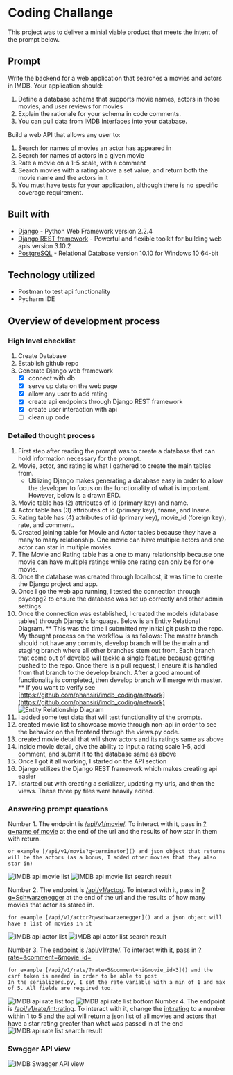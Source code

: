 # Coding Challange
This project was to deliver a minial viable product that meets the intent of the prompt below.

## Prompt
Write the backend for a web application that searches a movies and actors in IMDB. Your application should:
1. Define a database schema that supports movie names, actors in those movies, and user reviews for movies
2. Explain the rationale for your schema in code comments.
3. You can pull data from IMDB Interfaces into your database.

Build a web API that allows any user to:
1. Search for names of movies an actor has appeared in
2. Search for names of actors in a given movie
3. Rate a movie on a 1-5 scale, with a comment
4. Search movies with a rating above a set value, and return both the movie name and the actors in it
5. You must have tests for your application, although there is no specific coverage requirement.

## Built with
* [Django](https://www.djangoproject.com) - Python Web Framework version 2.2.4
* [Django REST framework](https://www.django-rest-framework.org/) - Powerful and flexible toolkit for building web apis version 3.10.2
* [PostgreSQL](https://www.postgresql.org) - Relational Database version 10.10 for Windows 10 64-bit

## Technology utilized
* Postman to test api functionality
* Pycharm IDE

## Overview of development process
### High level checklist
1. Create Database
2. Establish github repo
3. Generate Django web framework
    - [x] connect with db
    - [x] serve up data on the web page
    - [x] allow any user to add rating
    - [x] create api endpoints through Django REST framework
    - [x] create user interaction with api
    - [ ] clean up code
    
### Detailed thought process
1. First step after reading the prompt was to create a database that can hold information necessary for the prompt.
2. Movie, actor, and rating is what I gathered to create the main tables from.
    * Utilizing Django makes generating a database easy in order to allow the developer to focus on the functionality of what is important. However, below is a drawn ERD.
3. Movie table has (2) attributes of id (primary key) and name.
4. Actor table has (3) attributes of id (primary key), fname, and lname.
5. Rating table has (4) attributes of id (primary key), movie_id (foreign key), rate, and comment.
6. Created joining table for Movie and Actor tables because they have a many to many relationship. One movie can have multiple actors and one actor can star in multiple movies.
7. The Movie and Rating table has a one to many relationship because one movie can have multiple ratings while one rating can only be for one movie.
8. Once the database was created through localhost, it was time to create the Django project and app.
9. Once I go the web app running, I tested the connection through psycopg2 to ensure the database was set up correctly and other admin settings.
10. Once the connection was established, I created the models (database tables) through Django's language. Below is an Entity Relational Diagram.
** This was the time I submitted my initial git push to the repo. My thought process on the workflow is as follows: The master branch should not have any commits, develop branch will be the main and staging branch where all other branches stem out from. Each branch that come out of develop will tackle a single feature because getting pushed to the repo. Once there is a pull request, I ensure it is handled from that branch to the develop branch. After a good amount of functionality is completed, then develop branch will merge with master.
** If you want to verify see [https://github.com/phansiri/imdb_coding/network](https://github.com/phansiri/imdb_coding/network)
![Entity Relationship Diagram](/screenshots/imdb_db_erd.PNG)
11. I added some test data that will test functionality of the prompts.
12. created movie list to showcase movie through non-api in order to see the behavior on the frontend through the views.py code.
13. created movie detail that will show actors and its ratings same as above
14. inside movie detail, give the ability to input a rating scale 1-5, add comment, and submit it to the database same as above
15. Once I got it all working, I started on the API section
16. Django utilizes the Django REST framework which makes creating api easier
17. I started out with creating a serializer, updating my urls, and then the views. These three py files were heavily edited.
 
 
### Answering prompt questions
Number 1. The endpoint is [/api/v1/movie/](). To interact with it, pass in [?q=name of movie]() at the end of the url and the results of how star in them with return.
```
or example [/api/v1/movie?q=terminator]() and json object that returns will be the actors (as a bonus, I added other movies that they also star in)
```
![IMDB api movie list](/screenshots/imdb_api_movie_list.PNG)
![IMDB api movie list search result](/screenshots/imdb_api_movie_list-search-result.PNG)

Number 2. The endpoint is [/api/v1/actor/](). To interact with it, pass in [?q=Schwarzenegger]() at the end of the url and the results of how many movies that actor as stared in.
```
for example [/api/v1/actor?q=schwarzenegger]() and a json object will have a list of movies in it
```
![IMDB api actor list](/screenshots/imdb_api_actor_list.PNG)
![IMDB api actor list search result](/screenshots/imdb_api_actor_list-search-result.PNG)

Number 3. The endpoint is [/api/v1/rate/](). To interact with it, pass in [?rate=<int>&comment=<string>&movie_id=<int>]()
```
for example [/api/v1/rate/?rate=5&comment=hi&movie_id=3]() and the csrf token is needed in order to be able to post
In the serializers.py, I set the rate variable with a min of 1 and max of 5. All fields are required too.
```
![IMDB api rate list top](/screenshots/imdb_api_rate_list_top.PNG)
![IMDB api rate list bottom](/screenshots/imdb_api_rate_list_bottom.PNG)
Number 4. The endpoint is [/api/v1/rate/<int:rating>](). To interact with it, change the <int:rating> to a number within 1 to 5 and the api will return a json list of all movies and actors that have a star rating greater than what was passed in at the end
![IMDB api rate list search result](/screenshots/imdb_api_rate_list_search_result.PNG)

### Swagger API view
![IMDB Swagger API view](/screenshots/imdb-swagger-api-view.PNG)
